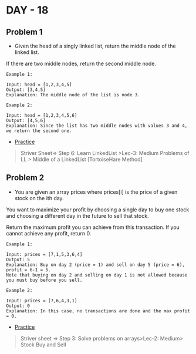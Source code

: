 # DAY - 18

## Problem 1
- Given the head of a singly linked list, return the middle node of the linked list.

If there are two middle nodes, return the second middle node.

```
Example 1:

Input: head = [1,2,3,4,5]
Output: [3,4,5]
Explanation: The middle node of the list is node 3.

Example 2:

Input: head = [1,2,3,4,5,6]
Output: [4,5,6]
Explanation: Since the list has two middle nodes with values 3 and 4, we return the second one. 
```

- [Practice](https://leetcode.com/problems/middle-of-the-linked-list/description/)

> Striver Sheet=> Step 6: Learn LinkedList >Lec-3: Medium Problems of LL > Middle of a LinkedList [TortoiseHare Method]

## Problem 2
- You are given an array prices where prices[i] is the price of a given stock on the ith day.

You want to maximize your profit by choosing a single day to buy one stock and choosing a different day in the future to sell that stock.

Return the maximum profit you can achieve from this transaction. If you cannot achieve any profit, return 0.

```
Example 1:

Input: prices = [7,1,5,3,6,4]
Output: 5
Explanation: Buy on day 2 (price = 1) and sell on day 5 (price = 6), profit = 6-1 = 5.
Note that buying on day 2 and selling on day 1 is not allowed because you must buy before you sell.

Example 2:

Input: prices = [7,6,4,3,1]
Output: 0
Explanation: In this case, no transactions are done and the max profit = 0.
```
- [Practice](https://leetcode.com/problems/best-time-to-buy-and-sell-stock/description/)

> Striver sheet => Step 3: Solve problems on arrays>Lec-2: Medium> Stock Buy and Sell